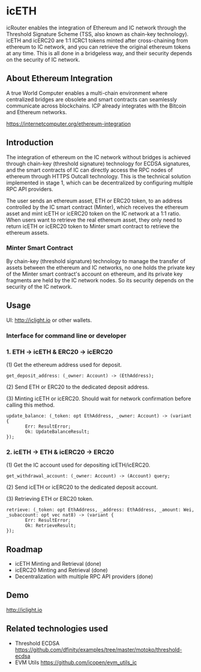 # icETH

icRouter enables the integration of Ethereum and IC network through the Threshold Signature Scheme (TSS, also known as chain-key technology). 
icETH and icERC20 are 1:1 ICRC1 tokens minted after cross-chaining from ethereum to IC network, and you can retrieve the original ethereum tokens at any time. This is all done in a bridgeless way, and their security depends on the security of IC network.

## About Ethereum Integration

A true World Computer enables a multi-chain environment where centralized bridges are obsolete and smart contracts can seamlessly communicate across blockchains. ICP already integrates with the Bitcoin and Ethereum networks.

https://internetcomputer.org/ethereum-integration

## Introduction

The integration of ethereum on the IC network without bridges is achieved through chain-key (threshold signature) technology for ECDSA signatures, and the smart contracts of IC can directly access the RPC nodes of ethereum through HTTPS Outcall technology. This is the technical solution implemented in stage 1, which can be decentralized by configuring multiple RPC API providers. 

The user sends an ethereum asset, ETH or ERC20 token, to an address controlled by the IC smart contract (Minter), which receives the ethereum asset and mint icETH or icERC20 token on the IC network at a 1:1 ratio. When users want to retrieve the real ethereum asset, they only need to return icETH or icERC20 token to Minter smart contract to retrieve the ethereum assets.

### Minter Smart Contract

By chain-key (threshold signature) technology to manage the transfer of assets between the ethereum and IC networks, no one holds the private key of the Minter smart contract's account on ethereum, and its private key fragments are held by the IC network nodes. So its security depends on the security of the IC network.

## Usage

UI: http://iclight.io or other wallets.

### Interface for command line or developer

### 1. ETH -> icETH & ERC20 -> icERC20

(1) Get the ethereum address used for deposit.
```
get_deposit_address: (_owner: Account) -> (EthAddress);
```

(2) Send ETH or ERC20 to the dedicated deposit address.

(3) Minting icETH or icERC20. Should wait for network confirmation before calling this method.
```
update_balance: (_token: opt EthAddress, _owner: Account) -> (variant {
       Err: ResultError;
       Ok: UpdateBalanceResult;
});
```

### 2. icETH -> ETH & icERC20 -> ERC20

(1) Get the IC account used for depositing icETH/icERC20.
```
get_withdrawal_account: (_owner: Account) -> (Account) query;
```

(2) Send icETH or icERC20 to the dedicated deposit account.

(3) Retrieving ETH or ERC20 token. 
```
retrieve: (_token: opt EthAddress, _address: EthAddress, _amount: Wei, _subaccount: opt vec nat8) -> (variant {
       Err: ResultError;
       Ok: RetrieveResult;
});
```

## Roadmap

- icETH Minting and Retrieval (done)
- icERC20 Minting and Retrieval (done)
- Decentralization with multiple RPC API providers (done)

## Demo

http://iclight.io

## Related technologies used

- Threshold ECDSA https://github.com/dfinity/examples/tree/master/motoko/threshold-ecdsa
- EVM Utils https://github.com/icopen/evm_utils_ic

